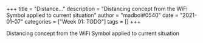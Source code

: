 +++
title = "Distance..."
description = "Distancing concept from the WiFi Symbol applied to current situation"
author = "madboi#0540"
date = "2021-01-07"
categories = ["Week 01: TODO"]
tags = []
+++

Distancing concept from the WiFi Symbol applied to current situation

